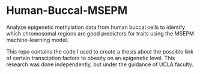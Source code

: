 # Human-Buccal-MSEPM
Analyze epigenetic methylation data from human buccal cells to identify which chromosomal regions are good predictors for traits using the MSEPM machine-learning model.

This repo contains the code I used to create a thesis about the possible link of certain transciption factors to obesity on an epigenetic level. This research was done independently, but under the guidance of UCLA faculty. 
